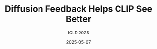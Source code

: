 ---
layout: seminar-post
title: 'Diffusion Feedback Helps CLIP See Better'
subtitle: 'ICLR 2025'
categories:
    - "MLLM, Diffusion"
tags: [MLLM, Diffusion]
date: 2025-05-07
pdf_url: 'https://drive.google.com/file/d/1PkHxuWuhPcr5464YybZB4jDuI5lIS9Eq/view?usp=sharing/preview'
---